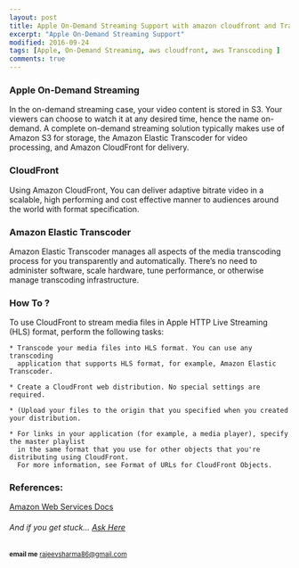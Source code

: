 ```yaml
---
layout: post
title: Apple On-Demand Streaming Support with amazon cloudfront and Transcoding API   
excerpt: "Apple On-Demand Streaming Support"
modified: 2016-09-24
tags: [Apple, On-Demand Streaming, aws cloudfront, aws Transcoding ]
comments: true
---
```


### Apple On-Demand Streaming

In the on-demand streaming case, your video content is stored in S3. Your viewers
can choose to watch it at any desired time, hence the name on-demand. A complete
on-demand streaming solution typically makes use of Amazon S3 for storage, the Amazon
Elastic Transcoder for video processing, and Amazon CloudFront for delivery.

### CloudFront

Using Amazon CloudFront, You can deliver adaptive bitrate video in a scalable,
high performing and cost effective manner to audiences around the world with
format specification. 

### Amazon Elastic Transcoder 

Amazon Elastic Transcoder manages all aspects of the media transcoding
process for you transparently and automatically. There’s no need to administer
software, scale hardware, tune performance, or otherwise manage transcoding infrastructure.

### How To ?

To use CloudFront to stream media files in Apple HTTP Live Streaming (HLS) format,
perform the following tasks:

    * Transcode your media files into HLS format. You can use any transcoding
      application that supports HLS format, for example, Amazon Elastic Transcoder.

    * Create a CloudFront web distribution. No special settings are required.

    * (Upload your files to the origin that you specified when you created your distribution.

    * For links in your application (for example, a media player), specify the master playlist
      in the same format that you use for other objects that you're distributing using CloudFront.
      For more information, see Format of URLs for CloudFront Objects.
      
### References:      

 [Amazon Web Services Docs](https://aws.amazon.com/blogs/aws/using-amazon-cloudfront-for-video-streaming/)
######  And if you get stuck… [Ask Here](http://stackoverflow.com/)

<sup> <b>email me</b>  [rajeevsharma86@gmail.com](#myfootnote1)</sup>
